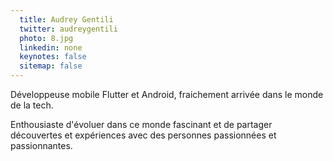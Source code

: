 ```yaml
---
  title: Audrey Gentili
  twitter: audreygentili
  photo: 8.jpg
  linkedin: none
  keynotes: false
  sitemap: false
---
```

Développeuse mobile Flutter et Android, fraichement arrivée dans le monde de la tech. 

Enthousiaste d'évoluer dans ce monde fascinant et de partager découvertes et expériences avec des personnes passionnées et passionnantes.